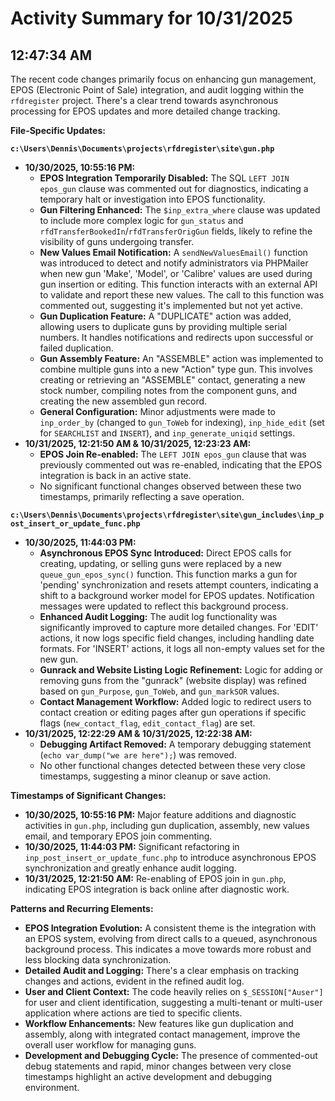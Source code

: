 # Activity Summary for 10/31/2025

## 12:47:34 AM
The recent code changes primarily focus on enhancing gun management, EPOS (Electronic Point of Sale) integration, and audit logging within the `rfdregister` project. There's a clear trend towards asynchronous processing for EPOS updates and more detailed change tracking.

**File-Specific Updates:**

**`c:\Users\Dennis\Documents\projects\rfdregister\site\gun.php`**
*   **10/30/2025, 10:55:16 PM:**
    *   **EPOS Integration Temporarily Disabled:** The SQL `LEFT JOIN epos_gun` clause was commented out for diagnostics, indicating a temporary halt or investigation into EPOS functionality.
    *   **Gun Filtering Enhanced:** The `$inp_extra_where` clause was updated to include more complex logic for `gun_status` and `rfdTransferBookedIn`/`rfdTransferOrigGun` fields, likely to refine the visibility of guns undergoing transfer.
    *   **New Values Email Notification:** A `sendNewValuesEmail()` function was introduced to detect and notify administrators via PHPMailer when new gun 'Make', 'Model', or 'Calibre' values are used during gun insertion or editing. This function interacts with an external API to validate and report these new values. The call to this function was commented out, suggesting it's implemented but not yet active.
    *   **Gun Duplication Feature:** A "DUPLICATE" action was added, allowing users to duplicate guns by providing multiple serial numbers. It handles notifications and redirects upon successful or failed duplication.
    *   **Gun Assembly Feature:** An "ASSEMBLE" action was implemented to combine multiple guns into a new "Action" type gun. This involves creating or retrieving an "ASSEMBLE" contact, generating a new stock number, compiling notes from the component guns, and creating the new assembled gun record.
    *   **General Configuration:** Minor adjustments were made to `inp_order_by` (changed to `gun_ToWeb` for indexing), `inp_hide_edit` (set for `SEARCHLIST` and `INSERT`), and `inp_generate_uniqid` settings.
*   **10/31/2025, 12:21:50 AM & 10/31/2025, 12:23:23 AM:**
    *   **EPOS Join Re-enabled:** The `LEFT JOIN epos_gun` clause that was previously commented out was re-enabled, indicating that the EPOS integration is back in an active state.
    *   No significant functional changes observed between these two timestamps, primarily reflecting a save operation.

**`c:\Users\Dennis\Documents\projects\rfdregister\site\gun_includes\inp_post_insert_or_update_func.php`**
*   **10/30/2025, 11:44:03 PM:**
    *   **Asynchronous EPOS Sync Introduced:** Direct EPOS calls for creating, updating, or selling guns were replaced by a new `queue_gun_epos_sync()` function. This function marks a gun for 'pending' synchronization and resets attempt counters, indicating a shift to a background worker model for EPOS updates. Notification messages were updated to reflect this background process.
    *   **Enhanced Audit Logging:** The audit log functionality was significantly improved to capture more detailed changes. For 'EDIT' actions, it now logs specific field changes, including handling date formats. For 'INSERT' actions, it logs all non-empty values set for the new gun.
    *   **Gunrack and Website Listing Logic Refinement:** Logic for adding or removing guns from the "gunrack" (website display) was refined based on `gun_Purpose`, `gun_ToWeb`, and `gun_markSOR` values.
    *   **Contact Management Workflow:** Added logic to redirect users to contact creation or editing pages after gun operations if specific flags (`new_contact_flag`, `edit_contact_flag`) are set.
*   **10/31/2025, 12:22:29 AM & 10/31/2025, 12:22:38 AM:**
    *   **Debugging Artifact Removed:** A temporary debugging statement (`echo var_dump("we are here");`) was removed.
    *   No other functional changes detected between these very close timestamps, suggesting a minor cleanup or save action.

**Timestamps of Significant Changes:**
*   **10/30/2025, 10:55:16 PM:** Major feature additions and diagnostic activities in `gun.php`, including gun duplication, assembly, new values email, and temporary EPOS join commenting.
*   **10/30/2025, 11:44:03 PM:** Significant refactoring in `inp_post_insert_or_update_func.php` to introduce asynchronous EPOS synchronization and greatly enhance audit logging.
*   **10/31/2025, 12:21:50 AM:** Re-enabling of EPOS join in `gun.php`, indicating EPOS integration is back online after diagnostic work.

**Patterns and Recurring Elements:**
*   **EPOS Integration Evolution:** A consistent theme is the integration with an EPOS system, evolving from direct calls to a queued, asynchronous background process. This indicates a move towards more robust and less blocking data synchronization.
*   **Detailed Audit and Logging:** There's a clear emphasis on tracking changes and actions, evident in the refined audit log.
*   **User and Client Context:** The code heavily relies on `$_SESSION["Auser"]` for user and client identification, suggesting a multi-tenant or multi-user application where actions are tied to specific clients.
*   **Workflow Enhancements:** New features like gun duplication and assembly, along with integrated contact management, improve the overall user workflow for managing guns.
*   **Development and Debugging Cycle:** The presence of commented-out debug statements and rapid, minor changes between very close timestamps highlight an active development and debugging environment.